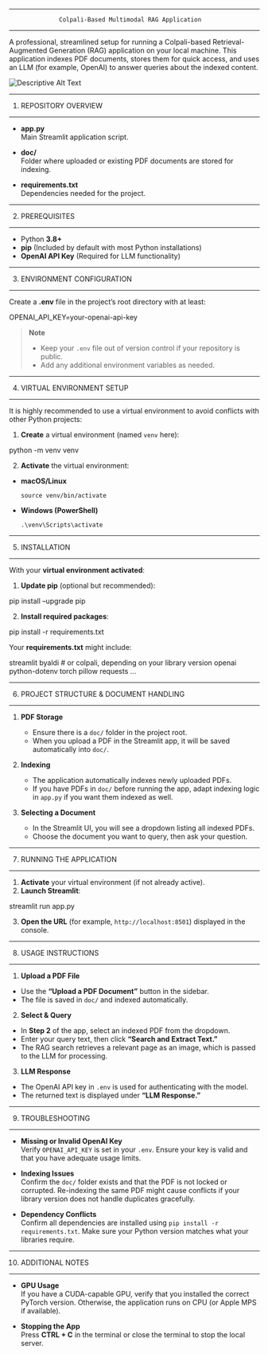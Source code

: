 --------------------------------------------------------------------------------
                  Colpali-Based Multimodal RAG Application
--------------------------------------------------------------------------------

A professional, streamlined setup for running a Colpali-based Retrieval-Augmented Generation (RAG) application on your local machine. This application indexes PDF documents, stores them for quick access, and uses an LLM (for example, OpenAI) to answer queries about the indexed content.

![Descriptive Alt Text](https://cdn-uploads.huggingface.co/production/uploads/60f2e021adf471cbdf8bb660/La8vRJ_dtobqs6WQGKTzB.png)


--------------------------------------------------------------------------------
1. REPOSITORY OVERVIEW
--------------------------------------------------------------------------------

- **app.py**  
  Main Streamlit application script.

- **doc/**  
  Folder where uploaded or existing PDF documents are stored for indexing.


- **requirements.txt**  
  Dependencies needed for the project.


--------------------------------------------------------------------------------
2. PREREQUISITES
--------------------------------------------------------------------------------

- Python **3.8+**  
- **pip** (Included by default with most Python installations)  
- **OpenAI API Key** (Required for LLM functionality)


--------------------------------------------------------------------------------
3. ENVIRONMENT CONFIGURATION
--------------------------------------------------------------------------------

Create a **.env** file in the project’s root directory with at least:

OPENAI_API_KEY=your-openai-api-key

> **Note**  
> - Keep your `.env` file out of version control if your repository is public.  
> - Add any additional environment variables as needed.


--------------------------------------------------------------------------------
4. VIRTUAL ENVIRONMENT SETUP
--------------------------------------------------------------------------------

It is highly recommended to use a virtual environment to avoid conflicts with other Python projects:

1. **Create** a virtual environment (named `venv` here):

python -m venv venv

2. **Activate** the virtual environment:
- **macOS/Linux**  
  ```
  source venv/bin/activate
  ```
- **Windows (PowerShell)**  
  ```
  .\venv\Scripts\activate
  ```


--------------------------------------------------------------------------------
5. INSTALLATION
--------------------------------------------------------------------------------

With your **virtual environment activated**:

1. **Update pip** (optional but recommended):

pip install –upgrade pip

2. **Install required packages**:

pip install -r requirements.txt

Your **requirements.txt** might include:

streamlit
byaldi          # or colpali, depending on your library version
openai
python-dotenv
torch
pillow
requests
…

--------------------------------------------------------------------------------
6. PROJECT STRUCTURE & DOCUMENT HANDLING
--------------------------------------------------------------------------------

1. **PDF Storage**  
   - Ensure there is a `doc/` folder in the project root.  
   - When you upload a PDF in the Streamlit app, it will be saved automatically into `doc/`.

2. **Indexing**  
   - The application automatically indexes newly uploaded PDFs.  
   - If you have PDFs in `doc/` before running the app, adapt indexing logic in `app.py` if you want them indexed as well.

3. **Selecting a Document**  
   - In the Streamlit UI, you will see a dropdown listing all indexed PDFs.  
   - Choose the document you want to query, then ask your question.


--------------------------------------------------------------------------------
7. RUNNING THE APPLICATION
--------------------------------------------------------------------------------

1. **Activate** your virtual environment (if not already active).  
2. **Launch Streamlit**:

streamlit run app.py


3. **Open the URL** (for example, `http://localhost:8501`) displayed in the console.


--------------------------------------------------------------------------------
8. USAGE INSTRUCTIONS
--------------------------------------------------------------------------------

1. **Upload a PDF File**  
- Use the **“Upload a PDF Document”** button in the sidebar.  
- The file is saved in `doc/` and indexed automatically.

2. **Select & Query**  
- In **Step 2** of the app, select an indexed PDF from the dropdown.  
- Enter your query text, then click **“Search and Extract Text.”**  
- The RAG search retrieves a relevant page as an image, which is passed to the LLM for processing.

3. **LLM Response**  
- The OpenAI API key in `.env` is used for authenticating with the model.  
- The returned text is displayed under **“LLM Response.”**


--------------------------------------------------------------------------------
9. TROUBLESHOOTING
--------------------------------------------------------------------------------

- **Missing or Invalid OpenAI Key**  
Verify `OPENAI_API_KEY` is set in your `.env`. Ensure your key is valid and that you have adequate usage limits.

- **Indexing Issues**  
Confirm the `doc/` folder exists and that the PDF is not locked or corrupted. Re-indexing the same PDF might cause conflicts if your library version does not handle duplicates gracefully.

- **Dependency Conflicts**  
Confirm all dependencies are installed using `pip install -r requirements.txt`. Make sure your Python version matches what your libraries require.


--------------------------------------------------------------------------------
10. ADDITIONAL NOTES
--------------------------------------------------------------------------------

- **GPU Usage**  
If you have a CUDA-capable GPU, verify that you installed the correct PyTorch version. Otherwise, the application runs on CPU (or Apple MPS if available).

- **Stopping the App**  
Press **CTRL + C** in the terminal or close the terminal to stop the local server.

